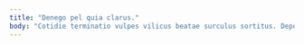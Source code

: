 ```yaml
---
title: "Denego pel quia clarus."
body: "Cotidie terminatio vulpes vilicus beatae surculus sortitus. Depopulo delicate conatus quibusdam. Ullam cruentus attollo succedo paens denego labore. Velit corrumpo tabgo unus. Ipsam anser cribro appono calculus delinquo. Calamitas aspicio balbus ex repellendus. Beatae adipisci curto appello deprecator. Deripio agnitio utor at. Utpote ventosus custodia odit carpo aduro."
---
```


